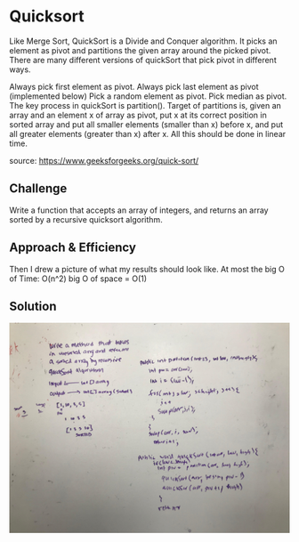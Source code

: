 # Quicksort
<!-- Short summary or background information -->
Like Merge Sort, QuickSort is a Divide and Conquer algorithm. It picks an element as pivot and partitions the given array around the picked pivot. There are many different versions of quickSort that pick pivot in different ways.

Always pick first element as pivot.
Always pick last element as pivot (implemented below)
Pick a random element as pivot.
Pick median as pivot.
The key process in quickSort is partition(). Target of partitions is, given an array and an element x of array as pivot, put x at its correct position in sorted array and put all smaller elements (smaller than x) before x, and put all greater elements (greater than x) after x. All this should be done in linear time.

source: https://www.geeksforgeeks.org/quick-sort/

## Challenge
<!-- Description of the challenge -->
Write a function that accepts an array of integers, and returns an array sorted by a recursive quicksort algorithm.

## Approach & Efficiency
<!-- What approach did you take? Why? What is the Big O space/time for this approach? -->
Then I drew a picture of what my results should look like.
At most the big O of Time: O(n^2)
big O of space = O(1)

## Solution
<!-- Embedded whiteboard image -->
![merge_sort](../assets/img/quick_sort.jpg)

